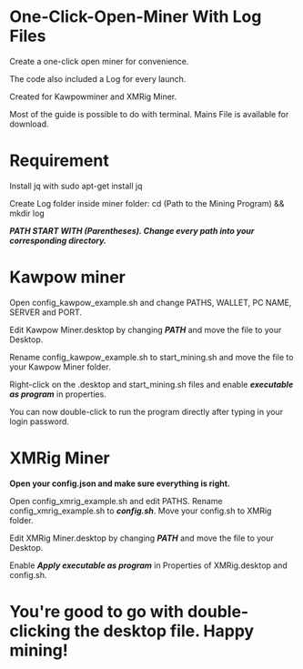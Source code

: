 # One-Click-Open-Miner With Log Files
Create a one-click open miner for convenience.

The code also included a Log for every launch.

Created for Kawpowminer and XMRig Miner.

Most of the guide is possible to do with terminal. Mains File is available for download. 
# Requirement
Install jq with sudo apt-get install jq

Create Log folder inside miner folder: cd (Path to the Mining Program) && mkdir log

***PATH START WITH (Parentheses). Change every path into your corresponding directory.***

# Kawpow miner
Open config_kawpow_example.sh and change PATHS, WALLET, PC NAME, SERVER and PORT.

Edit Kawpow Miner.desktop by changing ***PATH*** and move the file to your Desktop.

Rename config_kawpow_example.sh to start_mining.sh and move the file to your Kawpow Miner folder.

Right-click on the .desktop and start_mining.sh files and enable ***executable as program*** in properties.

You can now double-click to run the program directly after typing in your login password.
# XMRig Miner
**Open your config.json and make sure everything is right.**

Open config_xmrig_example.sh and edit PATHS. Rename config_xmrig_example.sh to ***config.sh***. Move your config.sh to XMRig folder.

Edit XMRig Miner.desktop by changing ***PATH*** and move the file to your Desktop.

Enable ***Apply executable as program*** in Properties of XMRig.desktop and config.sh.

# You're good to go with double-clicking the desktop file. Happy mining!
